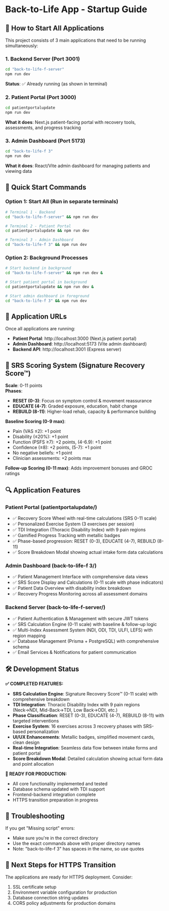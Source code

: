 # Back-to-Life App - Startup Guide

## 🚀 How to Start All Applications

This project consists of 3 main applications that need to be running simultaneously:

### 1. Backend Server (Port 3001)
```bash
cd "back-to-life-f-server"
npm run dev
```
**Status**: ✅ Already running (as shown in terminal)

### 2. Patient Portal (Port 3000)
```bash
cd patientportalupdate
npm run dev
```
**What it does**: Next.js patient-facing portal with recovery tools, assessments, and progress tracking

### 3. Admin Dashboard (Port 5173)
```bash
cd "back-to-life-f 3"
npm run dev
```
**What it does**: React/Vite admin dashboard for managing patients and viewing data

## 🔧 Quick Start Commands

### Option 1: Start All (Run in separate terminals)
```bash
# Terminal 1 - Backend
cd "back-to-life-f-server" && npm run dev

# Terminal 2 - Patient Portal  
cd patientportalupdate && npm run dev

# Terminal 3 - Admin Dashboard
cd "back-to-life-f 3" && npm run dev
```

### Option 2: Background Processes
```bash
# Start backend in background
cd "back-to-life-f-server" && npm run dev &

# Start patient portal in background
cd patientportalupdate && npm run dev &

# Start admin dashboard in foreground
cd "back-to-life-f 3" && npm run dev
```

## 📱 Application URLs

Once all applications are running:

- **Patient Portal**: http://localhost:3000 (Next.js patient portal)
- **Admin Dashboard**: http://localhost:5173 (Vite admin dashboard)  
- **Backend API**: http://localhost:3001 (Express server)

## 🎯 SRS Scoring System (Signature Recovery Score™)

**Scale**: 0-11 points  
**Phases**:
- **RESET (0-3)**: Focus on symptom control & movement reassurance
- **EDUCATE (4-7)**: Graded exposure, education, habit change  
- **REBUILD (8-11)**: Higher-load rehab, capacity & performance building

**Baseline Scoring (0-9 max)**:
- Pain (VAS ≤2): +1 point
- Disability (≤20%): +1 point  
- Function (PSFS ≥7): +2 points, (4-6.9): +1 point
- Confidence (≥8): +2 points, (5-7): +1 point
- No negative beliefs: +1 point
- Clinician assessments: +2 points max

**Follow-up Scoring (0-11 max)**: Adds improvement bonuses and GROC ratings

## 🔍 Application Features

### Patient Portal (patientportalupdate/)
- ✅ Recovery Score Wheel with real-time calculations (SRS 0-11 scale)
- ✅ Personalized Exercise System (3 exercises per session)
- ✅ TDI Integration (Thoracic Disability Index) with 9 pain regions
- ✅ Gamified Progress Tracking with metallic badges
- ✅ Phase-based progression: RESET (0-3), EDUCATE (4-7), REBUILD (8-11)
- ✅ Score Breakdown Modal showing actual intake form data calculations

### Admin Dashboard (back-to-life-f 3/)
- ✅ Patient Management Interface with comprehensive data views
- ✅ SRS Score Display and Calculations (0-11 scale with phase indicators)
- ✅ Patient Data Overview with disability index breakdown
- ✅ Recovery Progress Monitoring across all assessment domains

### Backend Server (back-to-life-f-server/)
- ✅ Patient Authentication & Management with secure JWT tokens
- ✅ SRS Calculation Engine (0-11 scale) with baseline & follow-up logic
- ✅ Multi-Index Assessment System (NDI, ODI, TDI, ULFI, LEFS) with region mapping
- ✅ Database Management (Prisma + PostgreSQL) with comprehensive schema
- ✅ Email Services & Notifications for patient communication

## 🛠️ Development Status

**✅ COMPLETED FEATURES:**
- **SRS Calculation Engine**: Signature Recovery Score™ (0-11 scale) with comprehensive breakdown
- **TDI Integration**: Thoracic Disability Index with 9 pain regions (Neck→NDI, Mid-Back→TDI, Low Back→ODI, etc.)
- **Phase Classification**: RESET (0-3), EDUCATE (4-7), REBUILD (8-11) with targeted interventions
- **Exercise System**: 16 exercises across 3 recovery phases with SRS-based personalization
- **UI/UX Enhancements**: Metallic badges, simplified movement cards, clean design
- **Real-time Integration**: Seamless data flow between intake forms and patient portal
- **Score Breakdown Modal**: Detailed calculation showing actual form data and point allocation

**🔧 READY FOR PRODUCTION:**
- All core functionality implemented and tested
- Database schema updated with TDI support
- Frontend-backend integration complete
- HTTPS transition preparation in progress

## 🚨 Troubleshooting

If you get "Missing script" errors:
- Make sure you're in the correct directory
- Use the exact commands above with proper directory names
- Note: "back-to-life-f 3" has spaces in the name, so use quotes

## 🎯 Next Steps for HTTPS Transition

The applications are ready for HTTPS deployment. Consider:
1. SSL certificate setup
2. Environment variable configuration for production
3. Database connection string updates
4. CORS policy adjustments for production domains 